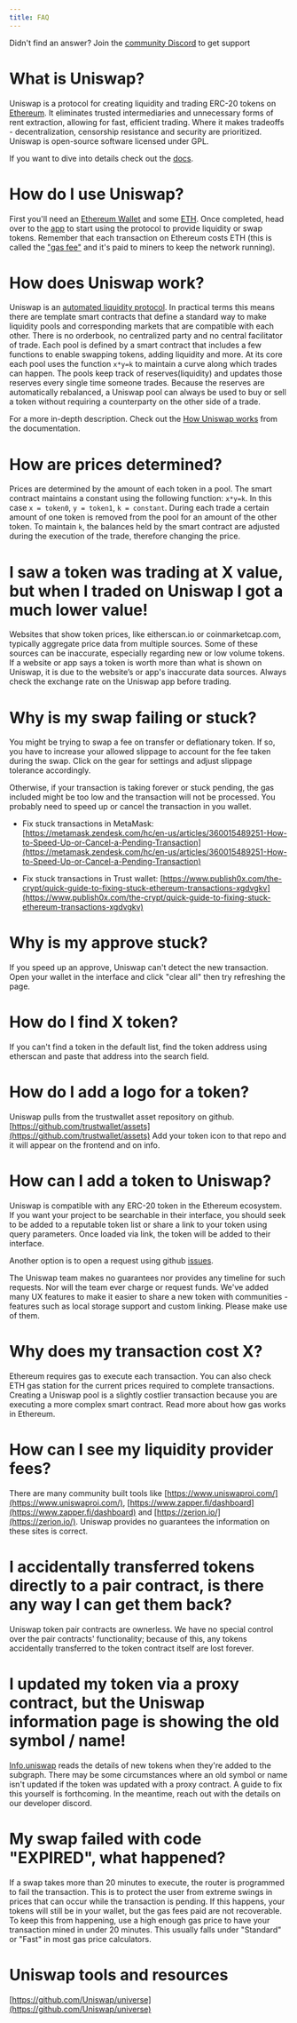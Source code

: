 ```yaml
---
title: FAQ
---
```


<Info>Didn't find an answer? Join the <a href="https://discord.gg/FCfyBSbCU5">community Discord</a> to get support</Info>

# What is Uniswap?

Uniswap is a protocol for creating liquidity and trading ERC-20 tokens on [Ethereum](https://ethereum.org/en/what-is-ethereum/). It eliminates trusted intermediaries and unnecessary forms of rent extraction, allowing for fast, efficient trading. Where it makes tradeoffs - decentralization, censorship resistance and security are prioritized. Uniswap is open-source software licensed under GPL.

If you want to dive into details check out the [docs](/docs/v2/).

# How do I use Uniswap?

First you'll need an [Ethereum Wallet](https://ethereum.org/en/wallets/) and some [ETH](https://ethereum.org/en/get-eth/). Once completed, head over to the [app](http://app.uniswap.org/) to start using the protocol to provide liquidity or swap tokens. Remember that each transaction on Ethereum costs ETH (this is called the ["gas fee"](https://www.youtube.com/watch?v=AJvzNICwcwc&feature=emb_title) and it's paid to miners to keep the network running).

# How does Uniswap work?

Uniswap is an [automated liquidity protocol](https://ethereum.org/en/get-eth/#dex). In practical terms this means there are template smart contracts that define a standard way to make liquidity pools and corresponding markets that are compatible with each other. There is no orderbook, no centralized party and no central facilitator of trade. Each pool is defined by a smart contract that includes a few functions to enable swapping tokens, adding liquidity and more. At its core each pool uses the function `x*y=k` to maintain a curve along which trades can happen. The pools keep track of reserves(liquidity) and updates those reserves every single time someone trades. Because the reserves are automatically rebalanced, a Uniswap pool can always be used to buy or sell a token without requiring a counterparty on the other side of a trade.

For a more in-depth description. Check out the [How Uniswap works](/docs/v2/protocol-overview/how-uniswap-works/) from the documentation.

# How are prices determined?

Prices are determined by the amount of each token in a pool. The smart contract maintains a constant using the following function: `x*y=k`. In this case `x = token0`, `y = token1`, `k = constant`. During each trade a certain amount of one token is removed from the pool for an amount of the other token. To maintain `k`, the balances held by the smart contract are adjusted during the execution of the trade, therefore changing the price.

# I saw a token was trading at X value, but when I traded on Uniswap I got a much lower value!

Websites that show token prices, like eitherscan.io or coinmarketcap.com, typically aggregate price data from multiple sources. Some of these sources can be inaccurate, especially regarding new or low volume tokens. If a website or app says a token is worth more than what is shown on Uniswap, it is due to the website’s or app's inaccurate data sources. Always check the exchange rate on the Uniswap app before trading.

# Why is my swap failing or stuck?

You might be trying to swap a fee on transfer or deflationary token. If so, you have to increase your allowed slippage to account for the fee taken during the swap. Click on the gear for settings and adjust slippage tolerance accordingly.

Otherwise, if your transaction is taking forever or stuck pending, the gas included might be too low and the transaction will not be processed. You probably need to speed up or cancel the transaction in you wallet.

- Fix stuck transactions in MetaMask: [https://metamask.zendesk.com/hc/en-us/articles/360015489251-How-to-Speed-Up-or-Cancel-a-Pending-Transaction](https://metamask.zendesk.com/hc/en-us/articles/360015489251-How-to-Speed-Up-or-Cancel-a-Pending-Transaction)

- Fix stuck transactions in Trust wallet: [https://www.publish0x.com/the-crypt/quick-guide-to-fixing-stuck-ethereum-transactions-xgdvgkv](https://www.publish0x.com/the-crypt/quick-guide-to-fixing-stuck-ethereum-transactions-xgdvgkv)

# Why is my approve stuck?

If you speed up an approve, Uniswap can't detect the new transaction. Open your wallet in the interface and click "clear all" then try refreshing the page.

# How do I find X token?

If you can't find a token in the default list, find the token address using etherscan and paste that address into the search field.

# How do I add a logo for a token?

Uniswap pulls from the trustwallet asset repository on github. [https://github.com/trustwallet/assets](https://github.com/trustwallet/assets) Add your token icon to that repo and it will appear on the frontend and on info.

# How can I add a token to Uniswap?

Uniswap is compatible with any ERC-20 token in the Ethereum ecosystem. If you want your project to be searchable in their interface, you should seek to be added to a reputable token list or share a link to your token using query parameters. Once loaded via link, the token will be added to their interface.

Another option is to open a request using github [issues](https://github.com/Uniswap/uniswap-frontend/issues/new?assignees=&labels=token+request&template=token-request.md&title=).

The Uniswap team makes no guarantees nor provides any timeline for such requests. Nor will the team ever charge or request funds. We've added many UX features to make it easier to share a new token with communities - features such as local storage support and custom linking. Please make use of them.

# Why does my transaction cost X?

Ethereum requires gas to execute each transaction. You can also check ETH gas station for the current prices required to complete transactions. Creating a Uniswap pool is a slightly costlier transaction because you are executing a more complex smart contract. Read more about how gas works in Ethereum.

# How can I see my liquidity provider fees?

There are many community built tools like [https://www.uniswaproi.com/](https://www.uniswaproi.com/), [https://www.zapper.fi/dashboard](https://www.zapper.fi/dashboard) and [https://zerion.io/](https://zerion.io/). Uniswap provides no guarantees the information on these sites is correct.

# I accidentally transferred tokens directly to a pair contract, is there any way I can get them back?

Uniswap token pair contracts are ownerless. We have no special control over the pair contracts' functionality; because of this, any tokens accidentally transferred to the token contract itself are lost forever.

# I updated my token via a proxy contract, but the Uniswap information page is showing the old symbol / name!

[Info.uniswap](https://info.uniswap.org/) reads the details of new tokens when they're added to the subgraph. There may be some circumstances where an old symbol or name isn't updated if the token was updated with a proxy contract. A guide to fix this yourself is forthcoming. In the meantime, reach out with the details on our developer discord.

# My swap failed with code "EXPIRED", what happened?

If a swap takes more than 20 minutes to execute, the router is programmed to fail the transaction. This is to protect the user from extreme swings in prices that can occur while the transaction is pending. If this happens, your tokens will still be in your wallet, but the gas fees paid are not recoverable. To keep this from happening, use a high enough gas price to have your transaction mined in under 20 minutes. This usually falls under "Standard" or "Fast" in most gas price calculators.

# Uniswap tools and resources

[https://github.com/Uniswap/universe](https://github.com/Uniswap/universe)
